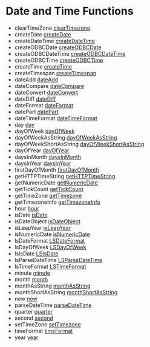 # Date and Time Functions

- clearTimeZone [clearTimezone](../functions/cleartimezone.md)
- createDate [createDate](../functions/createdate.md)
- createDateTime [createDateTime](../functions/createdatetime.md)
- createODBCDate [createODBCDate](../functions/createodbcdate.md)
- createODBCDateTime [createODBCDateTime](../functions/createodbcdatetime.md)
- createODBCTime [createODBCTime](../functions/createodbctime.md)
- createTime [createTime](../functions/createtime.md)
- createTimespan [createTimespan](../functions/createtimespan.md)
- dateAdd [dateAdd](../functions/dateadd.md)
- dateCompare [dateCompare](../functions/datecompare.md)
- dateConvert [dateConvert](../functions/dateconvert.md)
- dateDiff [dateDiff](../functions/datediff.md)
- dateFormat [dateFormat](../functions/dateformat.md)
- datePart [datePart](../functions/datepart.md)
- dateTimeFormat [dateTimeFormat](../functions/datetimeformat.md)
- day [day](../functions/day.md)
- dayOfWeek [dayOfWeek](../functions/dayofweek.md)
- dayOfWeekAsString [dayOfWeekAsString](../functions/dayofweekasstring.md)
- dayOfWeekShortAsString [dayOfWeekShortAsString](../functions/dayofweekshortasstring.md)
- dayOfYear [dayOfYear](../functions/dayofyear.md)
- daysInMonth [daysInMonth](../functions/daysinmonth.md)
- daysInYear [daysInYear](../functions/daysinyear.md)
- firstDayOfMonth [firstDayOfMonth](../functions/firstdayofmonth.md)
- getHTTPTimeString [getHTTPTimeString](../functions/gethttptimestring.md)
- getNumericDate [getNumericDate](../functions/getnumericdate.md)
- getTickCount [getTickCount](../functions/gettickcount.md)
- getTimeZone [getTimezone](../functions/gettimezone.md)
- getTimezoneInfo [getTimezoneInfo](../functions/gettimezoneinfo.md)
- hour [hour](../functions/hour.md)
- isDate [isDate](../functions/isdate.md)
- isDateObject [isDateObject](../functions/isdateobject.md)
- isLeapYear [isLeapYear](../functions/isleapyear.md)
- isNumericDate [isNumericDate](../functions/isnumericdate.md)
- lsDateFormat [LSDateFormat](../functions/lsdateformat.md)
- lsDayOfWeek [LSDayOfWeek](../functions/lsdayofweek.md)
- lsIsDate [LSIsDate](../functions/lsisdate.md)
- lsParseDateTime [LSParseDateTime](../functions/lsparsedatetime.md)
- lsTimeFormat [LSTimeFormat](../functions/lstimeformat.md)
- minute [minute](../functions/minute.md)
- month [month](../functions/month.md)
- monthAsString [monthAsString](../functions/monthasstring.md)
- monthShortAsString [monthShortAsString](../functions/monthshortasstring.md)
- now [now](../functions/now.md)
- parseDateTime [parseDateTime](../functions/parsedatetime.md)
- quarter [quarter](../functions/quarter.md)
- second [second](../functions/second.md)
- setTimeZone [setTimezone](../functions/settimezone.md)
- timeFormat [timeFormat](../functions/timeformat.md)
- year [year](../functions/year.md)
